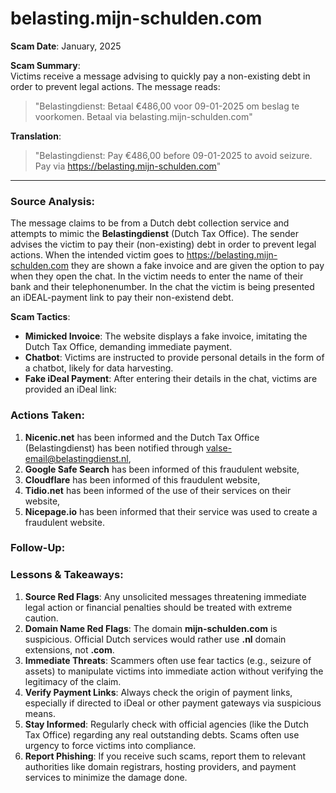 # belasting.mijn-schulden.com
**Scam Date**: January, 2025  

**Scam Summary**:  
Victims receive a message advising to quickly pay a non-existing debt in order to prevent legal actions. The message reads:

> "Belastingdienst: Betaal €486,00 voor 09-01-2025 om beslag te voorkomen. Betaal via belasting.mijn-schulden.com"

**Translation**:  
> "Belastingdienst: Pay €486,00 before 09-01-2025 to avoid seizure. Pay via https://belasting.mijn-schulden.com"

---

### Source Analysis:
The message claims to be from a Dutch debt collection service and attempts to mimic the **Belastingdienst** (Dutch Tax Office). The sender advises the victim to pay their (non-existing) debt in order to prevent legal actions. When the intended victim goes to https://belasting.mijn-schulden.com they are shown a fake invoice and are given the option to pay when they open the chat. In the victim needs to enter the name of their bank and their telephonenumber. In the chat the victim is being presented an iDEAL-payment link to pay their non-existend debt.

**Scam Tactics**:  
- **Mimicked Invoice**: The website displays a fake invoice, imitating the Dutch Tax Office, demanding immediate payment.  
- **Chatbot**: Victims are instructed to provide personal details in the form of a chatbot, likely for data harvesting. 
- **Fake iDeal Payment**: After entering their details in the chat, victims are provided an iDeal link:

### Actions Taken:
1. **Nicenic.net** has been informed and the Dutch Tax Office (Belastingdienst) has been notified through valse-email@belastingdienst.nl,
2. **Google Safe Search** has been informed of this fraudulent website,
3. **Cloudflare** has been informed of this fraudulent website,
4. **Tidio.net** has been informed of the use of their services on their website,
5. **Nicepage.io** has been informed that their service was used to create a fraudulent website.

### Follow-Up:

### Lessons & Takeaways:

1. **Source Red Flags**: Any unsolicited messages threatening immediate legal action or financial penalties should be treated with extreme caution.
2. **Domain Name Red Flags**: The domain **mijn-schulden.com** is suspicious. Official Dutch services would rather use **.nl** domain extensions, not **.com**.
3. **Immediate Threats**: Scammers often use fear tactics (e.g., seizure of assets) to manipulate victims into immediate action without verifying the legitimacy of the claim.
4. **Verify Payment Links**: Always check the origin of payment links, especially if directed to iDeal or other payment gateways via suspicious means.
5. **Stay Informed**: Regularly check with official agencies (like the Dutch Tax Office) regarding any real outstanding debts. Scams often use urgency to force victims into compliance.
6. **Report Phishing**: If you receive such scams, report them to relevant authorities like domain registrars, hosting providers, and payment services to minimize the damage done.


